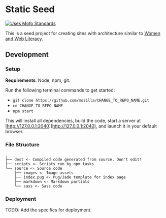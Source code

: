 # Static Seed

[![Uses Mofo Standards](https://MozillaFoundation.github.io/mofo-standards/badge.svg)](https://github.com/MozillaFoundation/mofo-standards)

This is a seed project for creating sites with architecture similar to [Women and Web Literacy](https://github.com/mozilla/womenandweb).

## Development

### Setup

**Requirements**: Node, npm, git.

Run the following terminal commands to get started:

- `git clone https://github.com/mozilla/CHANGE_TO_REPO_NAME.git`
- `cd CHANGE_TO_REPO_NAME`
- `npm start`

This will install all dependencies, build the code, start a server at [http://127.0.0.1:2040](http://127.0.0.1:2040), and launch it in your default browser.

### File Structure

```
.
├── dest <- Compiled code generated from source. Don't edit!
├── scripts <- Scripts run by npm tasks
└── source <- Source code
    ├── images <- Image assets
    ├── index.pug <- Pug/Jade template for index page
    ├── markdown <- Markdown partials
    └── sass <- Sass code
```

### Deployment

TODO: Add the specifics for deployment.
